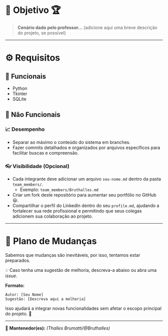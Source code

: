 # 📌 Objetivo 🏆

> **Cenário dado pelo professor...** (adicione aqui uma breve descrição do projeto, se possível)

---

# ⚙️ Requisitos

## 📓 Funcionais
- Python
- Tkinter
- SQLite

## 🧠 Não Funcionais

### 📈 Desempenho
- Separar ao máximo o conteúdo do sistema em branches.
- Fazer commits detalhados e organizados por arquivos específicos para facilitar buscas e compreensão.

### 👓 Visibilidade (Opcional)
- Cada integrante deve adicionar um arquivo `seu-nome.md` dentro da pasta `team_members/`.
  - Exemplo: `team_members/Bruthalles.md`
- Criar um fork deste repositório para aumentar seu portfólio no GitHub 😃.
- Compartilhar o perfil do LinkedIn dentro do seu `profile.md`, ajudando a fortalecer sua rede profissional e permitindo que seus colegas adicionem sua colaboração ao projeto.

---

# 🔄 Plano de Mudanças

Sabemos que mudanças são inevitáveis, por isso, tentamos estar preparados.

💡 Caso tenha uma sugestão de melhoria, descreva-a abaixo ou abra uma *issue*.

**Formato:**
```
Autor: [Seu Nome]
Sugestão: [Descreva aqui a melhoria]
```

Isso ajudará a integrar novas funcionalidades sem afetar o escopo principal do projeto. 🚀

---

🔹 **Mantenedor(es):** *(Thalles Brumatti/@Bruthalles)*
